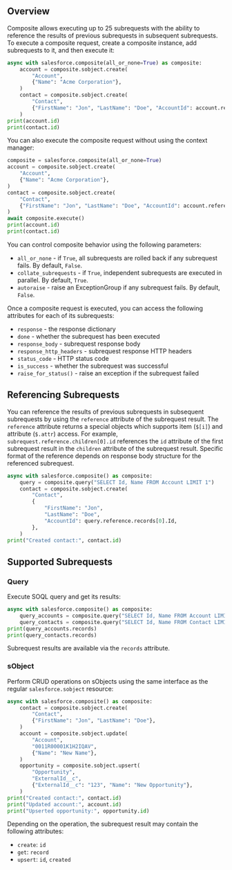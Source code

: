 ## Overview

Composite allows executing up to 25 subrequests with the ability to reference
the results of previous subrequests in subsequent subrequests. To execute a
composite request, create a composite instance, add subrequests to it, and then execute
it:

```python
async with salesforce.composite(all_or_none=True) as composite:
    account = composite.sobject.create(
        "Account",
        {"Name": "Acme Corporation"},
    )
    contact = composite.sobject.create(
        "Contact",
        {"FirstName": "Jon", "LastName": "Doe", "AccountId": account.reference.id},
    )
print(account.id)
print(contact.id)
```

You can also execute the composite request without using the context manager:

```python
composite = salesforce.composite(all_or_none=True)
account = composite.sobject.create(
    "Account",
    {"Name": "Acme Corporation"},
)
contact = composite.sobject.create(
    "Contact",
    {"FirstName": "Jon", "LastName": "Doe", "AccountId": account.reference.id},
)
await composite.execute()
print(account.id)
print(contact.id)
```

You can control composite behavior using the following parameters:

- `all_or_none` - if `True`, all subrequests are rolled back if any subrequest fails.
  By default, `False`.
- `collate_subrequests` - if `True`, independent subrequests are executed in parallel.
  By default, `True`.
- `autoraise` - raise an ExceptionGroup if any subrequest fails. By default, `False`.

Once a composite request is executed, you can access the following attributes for each
of its subrequests:

- `response` - the response dictionary
- `done` - whether the subrequest has been executed
- `response_body` - subrequest response body
- `response_http_headers` - subrequest response HTTP headers
- `status_code` - HTTP status code
- `is_success` - whether the subrequest was successful
- `raise_for_status()` - raise an exception if the subrequest failed

## Referencing Subrequests

You can reference the results of previous subrequests in subsequent subrequests by
using the `reference` attribute of the subrequest result. The `reference` attribute
returns a special objects which supports item (`$[i]`) and attribute (`$.attr`) access.
For example, `subrequest.reference.children[0].id` references the `id` attribute of the
first subrequest result in the `children` attribute of the subrequest result.
Specific format of the reference depends on response body structure for the
referenced subrequest.

```python
async with salesforce.composite() as composite:
    query = composite.query("SELECT Id, Name FROM Account LIMIT 1")
    contact = composite.sobject.create(
        "Contact",
        {
            "FirstName": "Jon",
            "LastName": "Doe",
            "AccountId": query.reference.records[0].Id,
        },
    )
print("Created contact:", contact.id)
```

## Supported Subrequests

### Query

Execute SOQL query and get its results:

```python
async with salesforce.composite() as composite:
    query_accounts = composite.query("SELECT Id, Name FROM Account LIMIT 10")
    query_contacts = composite.query("SELECT Id, Name FROM Contact LIMIT 10")
print(query_accounts.records)
print(query_contacts.records)
```

Subrequest results are available via the `records` attribute.

### sObject

Perform CRUD operations on sObjects using the same interface as the regular
`salesforce.sobject` resource:

```python
async with salesforce.composite() as composite:
    contact = composite.sobject.create(
        "Contact",
        {"FirstName": "Jon", "LastName": "Doe"},
    )
    account = composite.sobject.update(
        "Account",
        "0011R00001K1H2IQAV",
        {"Name": "New Name"},
    )
    opportunity = composite.sobject.upsert(
        "Opportunity",
        "ExternalId__c",
        {"ExternalId__c": "123", "Name": "New Opportunity"},
    )
print("Created contact:", contact.id)
print("Updated account:", account.id)
print("Upserted opportunity:", opportunity.id)
```

Depending on the operation, the subrequest result may contain the following attributes:

- `create`: `id`
- `get`: `record`
- `upsert`: `id`, `created`
